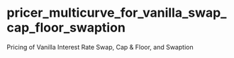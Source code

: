 # pricer_multicurve_for_vanilla_swap_cap_floor_swaption
Pricing of Vanilla Interest Rate Swap, Cap &amp; Floor, and Swaption
